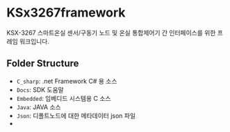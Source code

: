 # KSx3267framework

KSX-3267 스마트온실 센서/구동기 노드 및 온실 통합제어기 간 인터페이스를 위한 프레임 워크입니다.


## Folder Structure


- `C_sharp`: .net Framework C# 용 소스
- `Docs`: SDK  도움말
- `Embedded`: 임베디드 시스템용 C  소스
- `Java`: JAVA 소스
- `Json`: 디폴트노드에 대한 메타데이터 json 파일
- 